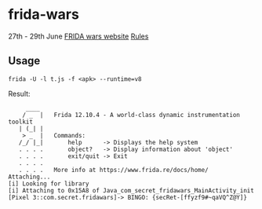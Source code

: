 # frida-wars
27th - 29th June
[FRIDA wars website](https://fridawars.sec-r.et/)
[Rules](https://fridawars.sec-r.et/rules)

## Usage

```
frida -U -l t.js -f <apk> --runtime=v8
```

Result:
```
     ____
    / _  |   Frida 12.10.4 - A world-class dynamic instrumentation toolkit
   | (_| |
    > _  |   Commands:
   /_/ |_|       help      -> Displays the help system
   . . . .       object?   -> Display information about 'object'
   . . . .       exit/quit -> Exit
   . . . .
   . . . .   More info at https://www.frida.re/docs/home/
Attaching...                                                            
[i] Looking for library
[i] Attaching to 0x15A8 of Java_com_secret_fridawars_MainActivity_init
[Pixel 3::com.secret.fridawars]-> BINGO: {secRet-[ffyzf9#~qaVQ^Z@Y]}
```
